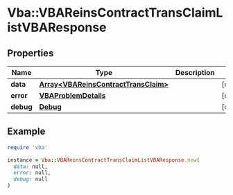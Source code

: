 # Vba::VBAReinsContractTransClaimListVBAResponse

## Properties

| Name | Type | Description | Notes |
| ---- | ---- | ----------- | ----- |
| **data** | [**Array&lt;VBAReinsContractTransClaim&gt;**](VBAReinsContractTransClaim.md) |  | [optional] |
| **error** | [**VBAProblemDetails**](VBAProblemDetails.md) |  | [optional] |
| **debug** | [**Debug**](Debug.md) |  | [optional] |

## Example

```ruby
require 'vba'

instance = Vba::VBAReinsContractTransClaimListVBAResponse.new(
  data: null,
  error: null,
  debug: null
)
```

